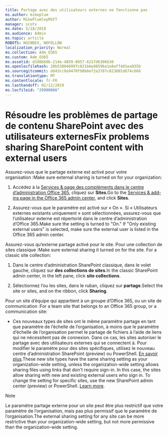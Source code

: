 ```yaml
---
title: Partage avec des utilisateurs externes ne fonctionne pas
ms.author: mikeplum
author: MikePlumleyMSFT
manager: scotv
ms.date: 5/18/2018
ms.audience: Admin
ms.topic: article
ROBOTS: NOINDEX, NOFOLLOW
localization_priority: Normal
ms.collection: Adm_O365
ms.custom: Adm_O365
ms.assetid: d3d0b69b-214e-4859-8957-621fd6306b30
ms.openlocfilehash: 20b538846997c021b6e88596a1e8aff401ea935b
ms.sourcegitcommit: dd43cc0a9470f98b8ef2a3787c823801d674c666
ms.translationtype: MT
ms.contentlocale: fr-FR
ms.lasthandoff: 02/12/2019
ms.locfileid: "29900866"
---
```

# <a name="fix-problems-sharing-sharepoint-content-with-external-users"></a><span data-ttu-id="2e853-102">Résoudre les problèmes de partage de contenu SharePoint avec des utilisateurs externes</span><span class="sxs-lookup"><span data-stu-id="2e853-102">Fix problems sharing SharePoint content with external users</span></span>

<span data-ttu-id="2e853-103">Assurez-vous que le partage externe est activé pour votre organisation :</span><span class="sxs-lookup"><span data-stu-id="2e853-103">Make sure external sharing is turned on for your organization:</span></span>
  
1. <span data-ttu-id="2e853-104">Accédez à la [Services &amp; page des compléments dans le centre d’administration Office 365](https://portal.office.com/adminportal/home#/Settings/ServicesAndAddIns), cliquez sur **Sites**.</span><span class="sxs-lookup"><span data-stu-id="2e853-104">Go to the [Services &amp; add-ins page in the Office 365 admin center](https://portal.office.com/adminportal/home#/Settings/ServicesAndAddIns), and click **Sites**.</span></span>
    
2. <span data-ttu-id="2e853-p101">Assurez-vous que le paramètre est activé sur « On ». Si « Utilisateurs externes existants uniquement » sont sélectionnées, assurez-vous que l’utilisateur externe est répertorié dans le centre d’administration d’Office 365.</span><span class="sxs-lookup"><span data-stu-id="2e853-p101">Make sure the setting is turned to "On." If "Only existing external users" is selected, make sure the external user is listed in the Office 365 admin center.</span></span>
    
<span data-ttu-id="2e853-p102">Assurez-vous qu’externe partage activé pour le site. Pour une collection de sites classique :</span><span class="sxs-lookup"><span data-stu-id="2e853-p102">Make sure external sharing it turned on for the site. For a classic site collection:</span></span>
  
1. <span data-ttu-id="2e853-109">Dans le centre d’administration SharePoint classique, dans le volet gauche, cliquez sur **des collections de sites**.</span><span class="sxs-lookup"><span data-stu-id="2e853-109">In the classic SharePoint admin center, in the left pane, click **site collections**.</span></span>
    
2. <span data-ttu-id="2e853-110">Sélectionnez l’ou les sites, dans le ruban, cliquez sur **partage**.</span><span class="sxs-lookup"><span data-stu-id="2e853-110">Select the site or sites, and on the ribbon, click **Sharing**.</span></span>
    
<span data-ttu-id="2e853-111">Pour un site d’équipe qui appartient à un groupe d’Office 365, ou un site de communication :</span><span class="sxs-lookup"><span data-stu-id="2e853-111">For a team site that belongs to an Office 365 group, or a communication site:</span></span>
  
- <span data-ttu-id="2e853-p103">Ces nouveaux types de sites ont le même paramètre partage en tant que paramètre de l’échelle de l’organisation, à moins que le paramètre d’échelle de l’organisation permet le partage de fichiers à l’aide de liens qui ne nécessitent pas de connexion. Dans ce cas, les sites autoriser le partage avec des utilisateurs externes qui se connectent à. Pour modifier le paramètre pour des sites spécifiques, utilisez le nouveau centre d’administration SharePoint (preview) ou PowerShell. [En savoir plus](https://go.microsoft.com/fwlink/?linkid=871863).</span><span class="sxs-lookup"><span data-stu-id="2e853-p103">These new site types have the same sharing setting as your organization-wide setting, unless the organization-wide setting allows sharing files using links that don't require sign-in. In this case, the sites allow sharing with new and existing external users who sign in. To change the setting for specific sites, use the new SharePoint admin center (preview) or PowerShell. [Learn more](https://go.microsoft.com/fwlink/?linkid=871863).</span></span>
    
> [!NOTE]
> <span data-ttu-id="2e853-116">Le paramètre partage externe pour un site peut être plus restrictif que votre paramètre de l’organisation, mais pas plus permissif que le paramètre de l’organisation.</span><span class="sxs-lookup"><span data-stu-id="2e853-116">The external sharing setting for any site can be more restrictive than your organization-wide setting, but not more permissive than the organization-wide setting.</span></span> 
  

